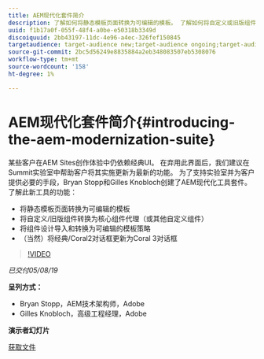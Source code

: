 ```yaml
---
title: AEM现代化套件简介
description: 了解如何将静态模板页面转换为可编辑的模板。 了解如何将自定义或旧版组件转换为核心组件代理等。
uuid: f1b17a0f-055f-48f4-a0be-e50318b3349d
discoiquuid: 2bb43197-11dc-4e96-a4ec-326fef150845
targetaudience: target-audience new;target-audience ongoing;target-audience upgrader
source-git-commit: 2bc5d56249e8835884a2eb348083507eb5308076
workflow-type: tm+mt
source-wordcount: '158'
ht-degree: 1%

---
```



# AEM现代化套件简介{#introducing-the-aem-modernization-suite}

某些客户在AEM Sites创作体验中仍依赖经典UI。 在弃用此界面后，我们建议在Summit实验室中帮助客户将其实施更新为最新的功能。 为了支持实验室并为客户提供必要的手段，Bryan Stopp和Gilles Knobloch创建了AEM现代化工具套件。  了解此新工具的功能：

* 将静态模板页面转换为可编辑的模板
* 将自定义/旧版组件转换为核心组件代理（或其他自定义组件）
* 将组件设计导入和转换为可编辑的模板策略
* （当然）将经典/Coral2对话框更新为Coral 3对话框

>[!VIDEO](https://video.tv.adobe.com/v/27322?quality=9)

*已交付05/08/19*

**呈列方式：**

* Bryan Stopp，AEM技术架构师，Adobe
* Gilles Knobloch，高级工程经理，Adobe

**演示者幻灯片**

[获取文件](assets/modernization-toolsaemgems.pdf)
